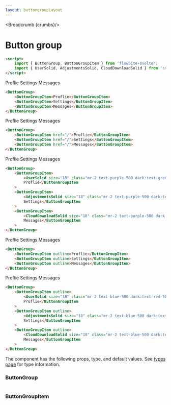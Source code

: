```yaml
---
layout: buttongroupLayout
---
```


<script>
  import Htwo from '../utils/Htwo.svelte'
  import ExampleDiv from '../utils/ExampleDiv.svelte'
  import {ButtonGroup, ButtonGroupItem, Table, TableDefaultRow, Breadcrumb } from '$lib/index';
	import { UserSolid, AdjustmentsSolid, CloudDownloadSolid } from 'svelte-heros';
  import componentProps from '../props/ButtonGroup.json'
  import componentProps2 from '../props/ButtonGroupItem.json'
  // Props table
  let items = componentProps.props
  let items2 = componentProps2.props
	let propHeader = ['Name', 'Type', 'Default']
	
	let divClass='w-full relative overflow-x-auto shadow-md sm:rounded-lg py-4'
let theadClass ='text-xs text-gray-700 uppercase bg-gray-50 dark:bg-gray-700 dark:text-white'

  let crumbs = [
    {
      label:'Home',
      href:'/'
    },
    {
      label:'Button groups',
      href:'/button-groups/'
    }
  ]
</script>

<Breadcrumb {crumbs}/>

<h1 class="text-3xl w-full dark:text-white py-8">Button group</h1>

<Htwo label="Set up" />

```html
<script>
  	import { ButtonGroup, ButtonGroupItem } from 'flowbite-svelte';
	import { UserSolid, AdjustmentsSolid, CloudDownloadSolid } from 'svelte-heros';
</script>
```

<Htwo label="Default" />

<ExampleDiv>
<ButtonGroup>
	<ButtonGroupItem>Proflie</ButtonGroupItem>
	<ButtonGroupItem>Settings</ButtonGroupItem>
	<ButtonGroupItem>Messages</ButtonGroupItem>
</ButtonGroup>
</ExampleDiv>


```html
<ButtonGroup>
	<ButtonGroupItem>Proflie</ButtonGroupItem>
	<ButtonGroupItem>Settings</ButtonGroupItem>
	<ButtonGroupItem>Messages</ButtonGroupItem>
</ButtonGroup>
```

<Htwo label="Default with links" />

<ExampleDiv>
<ButtonGroup>
	<ButtonGroupItem href="/">Proflie</ButtonGroupItem>
	<ButtonGroupItem href="/">Settings</ButtonGroupItem>
	<ButtonGroupItem href="/">Messages</ButtonGroupItem>
</ButtonGroup>
</ExampleDiv>

```html
<ButtonGroup>
	<ButtonGroupItem href="/">Proflie</ButtonGroupItem>
	<ButtonGroupItem href="/">Settings</ButtonGroupItem>
	<ButtonGroupItem href="/">Messages</ButtonGroupItem>
</ButtonGroup>
```

<Htwo label="Default with icon" />

<ExampleDiv>
<ButtonGroup>
	<ButtonGroupItem>
		<UserSolid size="18" class="mr-2 text-purple-500 dark:text-green-500" />
		Proflie</ButtonGroupItem
	>
	<ButtonGroupItem>
		<AdjustmentsSolid size="18" class="mr-2 text-purple-500 dark:text-green-500" />
		Settings</ButtonGroupItem
	>
	<ButtonGroupItem>
		<CloudDownloadSolid size="18" class="mr-2 text-purple-500 dark:text-green-500" />
		Messages</ButtonGroupItem
	>
</ButtonGroup>
</ExampleDiv>


```html
<ButtonGroup>
	<ButtonGroupItem>
		<UserSolid size="18" class="mr-2 text-purple-500 dark:text-green-500" />
		Proflie</ButtonGroupItem
	>
	<ButtonGroupItem>
		<AdjustmentsSolid size="18" class="mr-2 text-purple-500 dark:text-green-500" />
		Settings</ButtonGroupItem
	>
	<ButtonGroupItem>
		<CloudDownloadSolid size="18" class="mr-2 text-purple-500 dark:text-green-500" />
		Messages</ButtonGroupItem
	>
</ButtonGroup>
```

<Htwo label="Outline" />

<ExampleDiv>
<ButtonGroup>
	<ButtonGroupItem outline>Proflie</ButtonGroupItem>
	<ButtonGroupItem outline>Settings</ButtonGroupItem>
	<ButtonGroupItem outline>Messages</ButtonGroupItem>
</ButtonGroup>
</ExampleDiv>

```html
<ButtonGroup>
	<ButtonGroupItem outline>Proflie</ButtonGroupItem>
	<ButtonGroupItem outline>Settings</ButtonGroupItem>
	<ButtonGroupItem outline>Messages</ButtonGroupItem>
</ButtonGroup>
```

<Htwo label="Outline with icon" />

<ExampleDiv>
<ButtonGroup>
	<ButtonGroupItem outline>
		<UserSolid size="18" class="mr-2 text-blue-500 dark:text-red-500" />
		Proflie</ButtonGroupItem
	>
	<ButtonGroupItem outline>
		<AdjustmentsSolid size="18" class="mr-2 text-blue-500 dark:text-red-500" />
		Settings</ButtonGroupItem
	>
	<ButtonGroupItem outline>
		<CloudDownloadSolid size="18" class="mr-2 text-blue-500 dark:text-red-500" />
		Messages</ButtonGroupItem
	>
</ButtonGroup>
</ExampleDiv>

```html
<ButtonGroup>
	<ButtonGroupItem outline>
		<UserSolid size="18" class="mr-2 text-blue-500 dark:text-red-500" />
		Proflie</ButtonGroupItem
	>
	<ButtonGroupItem outline>
		<AdjustmentsSolid size="18" class="mr-2 text-blue-500 dark:text-red-500" />
		Settings</ButtonGroupItem
	>
	<ButtonGroupItem outline>
		<CloudDownloadSolid size="18" class="mr-2 text-blue-500 dark:text-red-500" />
		Messages</ButtonGroupItem
	>
</ButtonGroup>
```

<Htwo label="Props" />

<p>The component has the following props, type, and default values. See <a href="/pages/types">types 
 page</a> for type information.</p>

<h3>ButtonGroup</h3>

<Table header={propHeader} {divClass} {theadClass}>
  <TableDefaultRow {items} rowState='hover' />
</Table>

<h3>ButtonGroupItem</h3>

<Table header={propHeader} {divClass} {theadClass}>
  <TableDefaultRow items={items2} rowState='hover' />
</Table>